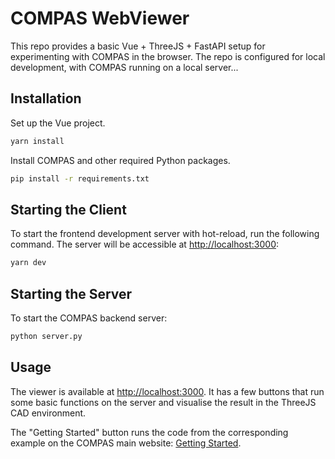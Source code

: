 # COMPAS WebViewer

This repo provides a basic Vue + ThreeJS + FastAPI setup for experimenting with COMPAS in the browser.
The repo is configured for local development, with COMPAS running on a local server...

## Installation

Set up the Vue project.

```bash
yarn install
```

Install COMPAS and other required Python packages.

```bash
pip install -r requirements.txt
```

## Starting the Client

To start the frontend development server with hot-reload, run the following command. The server will be accessible at [http://localhost:3000](http://localhost:3000):

```bash
yarn dev
```

## Starting the Server

To start the COMPAS backend server:

```bash
python server.py
```

## Usage

The viewer is available at [http://localhost:3000](http://localhost:3000).
It has a few buttons that run some basic functions on the server and visualise the result in the ThreeJS CAD environment.

The "Getting Started" button runs the code from the corresponding example on the COMPAS main website: [Getting Started](https://tomvanmele.github.io/compas2.dev/#/gettingstarted).